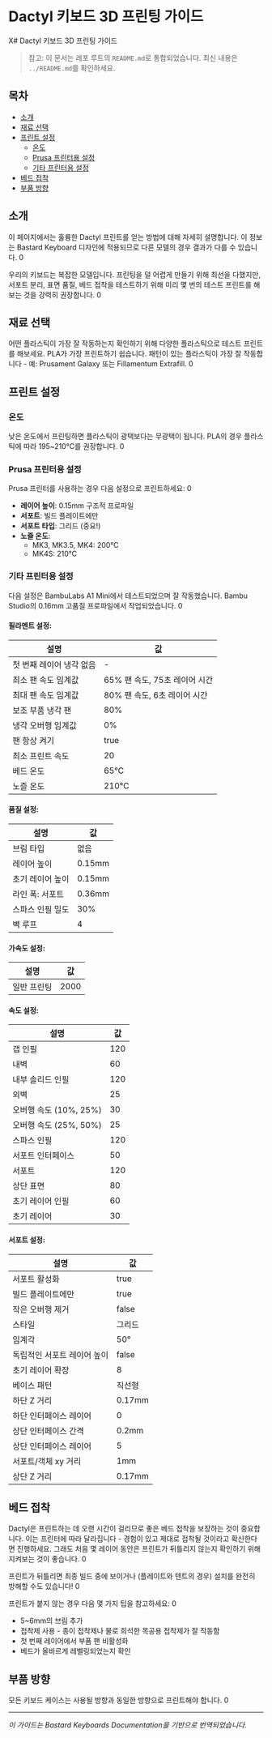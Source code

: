 # Dactyl 키보드 3D 프린팅 가이드
X# Dactyl 키보드 3D 프린팅 가이드
> 참고: 이 문서는 레포 루트의 `README.md`로 통합되었습니다. 최신 내용은 `../README.md`를 확인하세요.

## 목차
- [소개](#소개)
- [재료 선택](#재료-선택)
- [프린트 설정](#프린트-설정)
  - [온도](#온도)
  - [Prusa 프린터용 설정](#prusa-프린터용-설정)
  - [기타 프린터용 설정](#기타-프린터용-설정)
- [베드 접착](#베드-접착)
- [부품 방향](#부품-방향)

## 소개

이 페이지에서는 훌륭한 Dactyl 프린트를 얻는 방법에 대해 자세히 설명합니다. 이 정보는 Bastard Keyboard 디자인에 적용되므로 다른 모델의 경우 결과가 다를 수 있습니다. <mcreference link="https://docs.bastardkb.com/help/dactyl_print.html" index="0">0</mcreference>

우리의 키보드는 복잡한 모델입니다. 프린팅을 덜 어렵게 만들기 위해 최선을 다했지만, 서포트 분리, 표면 품질, 베드 접착을 테스트하기 위해 미리 몇 번의 테스트 프린트를 해보는 것을 강력히 권장합니다. <mcreference link="https://docs.bastardkb.com/help/dactyl_print.html" index="0">0</mcreference>

## 재료 선택

어떤 플라스틱이 가장 잘 작동하는지 확인하기 위해 다양한 플라스틱으로 테스트 프린트를 해보세요. PLA가 가장 프린트하기 쉽습니다. 패턴이 있는 플라스틱이 가장 잘 작동합니다 - 예: Prusament Galaxy 또는 Fillamentum Extrafill. <mcreference link="https://docs.bastardkb.com/help/dactyl_print.html" index="0">0</mcreference>

## 프린트 설정

### 온도

낮은 온도에서 프린팅하면 플라스틱이 광택보다는 무광택이 됩니다. PLA의 경우 플라스틱에 따라 195~210°C를 권장합니다. <mcreference link="https://docs.bastardkb.com/help/dactyl_print.html" index="0">0</mcreference>

### Prusa 프린터용 설정

Prusa 프린터를 사용하는 경우 다음 설정으로 프린트하세요: <mcreference link="https://docs.bastardkb.com/help/dactyl_print.html" index="0">0</mcreference>

- **레이어 높이**: 0.15mm 구조적 프로파일
- **서포트**: 빌드 플레이트에만
- **서포트 타입**: 그리드 (중요!)
- **노즐 온도**: 
  - MK3, MK3.5, MK4: 200°C
  - MK4S: 210°C

### 기타 프린터용 설정

다음 설정은 BambuLabs A1 Mini에서 테스트되었으며 잘 작동했습니다. Bambu Studio의 0.16mm 고품질 프로파일에서 작업되었습니다. <mcreference link="https://docs.bastardkb.com/help/dactyl_print.html" index="0">0</mcreference>

#### 필라멘트 설정:

| 설명 | 값 |
|------|-----|
| 첫 번째 레이어 냉각 없음 | - |
| 최소 팬 속도 임계값 | 65% 팬 속도, 75초 레이어 시간 |
| 최대 팬 속도 임계값 | 80% 팬 속도, 6초 레이어 시간 |
| 보조 부품 냉각 팬 | 80% |
| 냉각 오버행 임계값 | 0% |
| 팬 항상 켜기 | true |
| 최소 프린트 속도 | 20 |
| 베드 온도 | 65°C |
| 노즐 온도 | 210°C |

#### 품질 설정:

| 설명 | 값 |
|------|-----|
| 브림 타입 | 없음 |
| 레이어 높이 | 0.15mm |
| 초기 레이어 높이 | 0.15mm |
| 라인 폭: 서포트 | 0.36mm |
| 스파스 인필 밀도 | 30% |
| 벽 루프 | 4 |

#### 가속도 설정:

| 설명 | 값 |
|------|-----|
| 일반 프린팅 | 2000 |

#### 속도 설정:

| 설명 | 값 |
|------|-----|
| 갭 인필 | 120 |
| 내벽 | 60 |
| 내부 솔리드 인필 | 120 |
| 외벽 | 25 |
| 오버행 속도 (10%, 25%) | 30 |
| 오버행 속도 (25%, 50%) | 25 |
| 스파스 인필 | 120 |
| 서포트 인터페이스 | 50 |
| 서포트 | 120 |
| 상단 표면 | 80 |
| 초기 레이어 인필 | 60 |
| 초기 레이어 | 30 |

#### 서포트 설정:

| 설명 | 값 |
|------|-----|
| 서포트 활성화 | true |
| 빌드 플레이트에만 | true |
| 작은 오버행 제거 | false |
| 스타일 | 그리드 |
| 임계각 | 50° |
| 독립적인 서포트 레이어 높이 | false |
| 초기 레이어 확장 | 8 |
| 베이스 패턴 | 직선형 |
| 하단 Z 거리 | 0.17mm |
| 하단 인터페이스 레이어 | 0 |
| 상단 인터페이스 간격 | 0.2mm |
| 상단 인터페이스 레이어 | 5 |
| 서포트/객체 xy 거리 | 1mm |
| 상단 Z 거리 | 0.17mm |

## 베드 접착

Dactyl은 프린트하는 데 오랜 시간이 걸리므로 좋은 베드 접착을 보장하는 것이 중요합니다. 이는 프린터에 따라 달라집니다 - 경험이 있고 제대로 접착될 것이라고 확신한다면 진행하세요. 그래도 처음 몇 레이어 동안은 프린트가 뒤틀리지 않는지 확인하기 위해 지켜보는 것이 좋습니다. <mcreference link="https://docs.bastardkb.com/help/dactyl_print.html" index="0">0</mcreference>

프린트가 뒤틀리면 최종 빌드 중에 보이거나 (플레이트와 텐트의 경우) 설치를 완전히 방해할 수도 있습니다! <mcreference link="https://docs.bastardkb.com/help/dactyl_print.html" index="0">0</mcreference>

프린트가 붙지 않는 경우 다음 몇 가지 팁을 참고하세요: <mcreference link="https://docs.bastardkb.com/help/dactyl_print.html" index="0">0</mcreference>

- 5~6mm의 브림 추가
- 접착제 사용 - 종이 접착제나 물로 희석한 목공용 접착제가 잘 작동함
- 첫 번째 레이어에서 부품 팬 비활성화
- 베드가 올바르게 레벨링되었는지 확인

## 부품 방향

모든 키보드 케이스는 사용될 방향과 동일한 방향으로 프린트해야 합니다. <mcreference link="https://docs.bastardkb.com/help/dactyl_print.html" index="0">0</mcreference>

---

*이 가이드는 Bastard Keyboards Documentation을 기반으로 번역되었습니다.*
